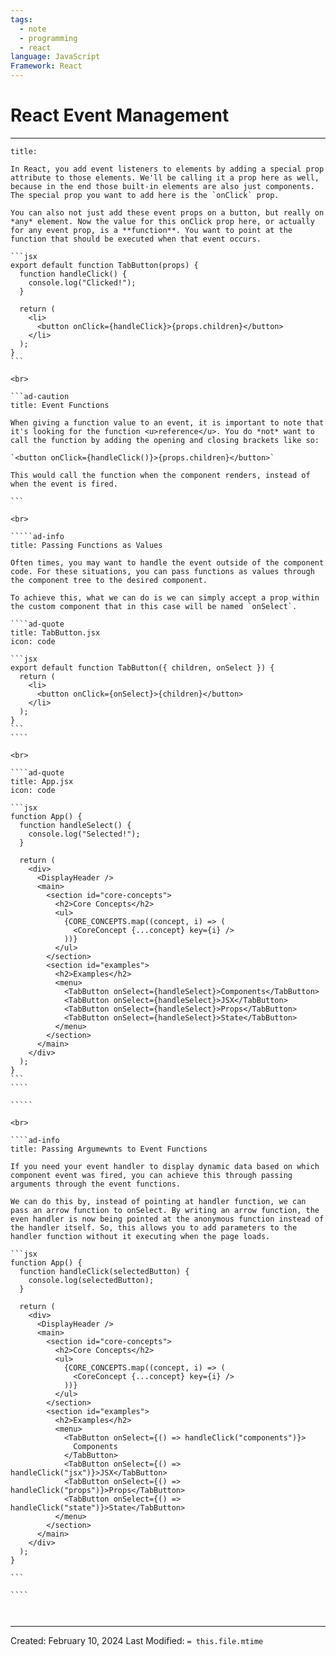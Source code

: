 ```yaml
---
tags:
  - note
  - programming
  - react
language: JavaScript
Framework: React
---
```

# React Event Management
---

``````ad-abstract
title:

In React, you add event listeners to elements by adding a special prop attribute to those elements. We'll be calling it a prop here as well, because in the end those built-in elements are also just components. The special prop you want to add here is the `onClick` prop.

You can also not just add these event props on a button, but really on *any* element. Now the value for this onClick prop here, or actually for any event prop, is a **function**. You want to point at the function that should be executed when that event occurs.

```jsx
export default function TabButton(props) {
  function handleClick() {
    console.log("Clicked!");
  }

  return (
    <li>
      <button onClick={handleClick}>{props.children}</button>
    </li>
  );
}
```

<br>

```ad-caution
title: Event Functions

When giving a function value to an event, it is important to note that it's looking for the function <u>reference</u>. You do *not* want to call the function by adding the opening and closing brackets like so: 

`<button onClick={handleClick()}>{props.children}</button>`

This would call the function when the component renders, instead of when the event is fired.

```

<br>

`````ad-info
title: Passing Functions as Values

Often times, you may want to handle the event outside of the component code. For these situations, you can pass functions as values through the component tree to the desired component.

To achieve this, what we can do is we can simply accept a prop within the custom component that in this case will be named `onSelect`.

````ad-quote
title: TabButton.jsx
icon: code

```jsx
export default function TabButton({ children, onSelect }) {
  return (
    <li>
      <button onClick={onSelect}>{children}</button>
    </li>
  );
}
```
````

<br>

````ad-quote
title: App.jsx
icon: code

```jsx
function App() {
  function handleSelect() {
    console.log("Selected!");
  }

  return (
    <div>
      <DisplayHeader />
      <main>
        <section id="core-concepts">
          <h2>Core Concepts</h2>
          <ul>
            {CORE_CONCEPTS.map((concept, i) => (
              <CoreConcept {...concept} key={i} />
            ))}
          </ul>
        </section>
        <section id="examples">
          <h2>Examples</h2>
          <menu>
            <TabButton onSelect={handleSelect}>Components</TabButton>
            <TabButton onSelect={handleSelect}>JSX</TabButton>
            <TabButton onSelect={handleSelect}>Props</TabButton>
            <TabButton onSelect={handleSelect}>State</TabButton>
          </menu>
        </section>
      </main>
    </div>
  );
}
```
````

`````

<br>

````ad-info
title: Passing Argumewnts to Event Functions

If you need your event handler to display dynamic data based on which component event was fired, you can achieve this through passing arguments through the event functions.

We can do this by, instead of pointing at handler function, we can pass an arrow function to onSelect. By writing an arrow function, the even handler is now being pointed at the anonymous function instead of the handler itself. So, this allows you to add parameters to the handler function without it executing when the page loads.

```jsx
function App() {
  function handleClick(selectedButton) {
    console.log(selectedButton);
  }

  return (
    <div>
      <DisplayHeader />
      <main>
        <section id="core-concepts">
          <h2>Core Concepts</h2>
          <ul>
            {CORE_CONCEPTS.map((concept, i) => (
              <CoreConcept {...concept} key={i} />
            ))}
          </ul>
        </section>
        <section id="examples">
          <h2>Examples</h2>
          <menu>
            <TabButton onSelect={() => handleClick("components")}>
              Components
            </TabButton>
            <TabButton onSelect={() => handleClick("jsx")}>JSX</TabButton>
            <TabButton onSelect={() => handleClick("props")}>Props</TabButton>
            <TabButton onSelect={() => handleClick("state")}>State</TabButton>
          </menu>
        </section>
      </main>
    </div>
  );
}

```

````



``````

---
Created: February 10, 2024
Last Modified: `= this.file.mtime`
